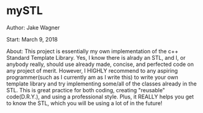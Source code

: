 # mySTL
<p>Author: Jake Wagner<p>
<p>Start:  March 9, 2018<p>
<p>About:  This project is essentially my own implementation of the c++ Standard Template Library. Yes, I know there is alrady an STL, and I, or anybody really, should use already made, concise, and perfected code on any project of merit. However, I HIGHLY recommend to any aspiring programmer(such as I currently am as I write this) to write your own template library and try implementing some/all of the classes already in the STL. This is great practice for both coding, creating "reusable" code(D.R.Y.), and using a professional style. Plus, it REALLY helps you get to know the STL, which you will be using a lot of in the future!<P>
